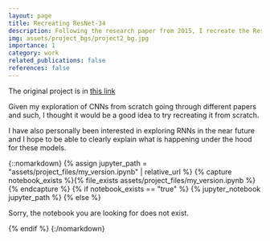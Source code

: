 ```yaml
---
layout: page
title: Recreating ResNet-34
description: Following the research paper from 2015, I recreate the ResNet-34 model from scratch using PyTorch 
img: assets/project_bgs/project2_bg.jpg
importance: 1
category: work
related_publications: false
references: false
---
```


The original project is in [this link](https://github.com/ashishmathew0297/ResNet34)

Given my exploration of CNNs from scratch going through different papers and such, I thought it would be a good idea to try recreating it from scratch.

I have also personally been interested in exploring RNNs in the near future and I hope to be able to clearly explain what is happening under the hood for these models.

{::nomarkdown}
{% assign jupyter_path = "assets/project_files/my_version.ipynb" | relative_url %}
{% capture notebook_exists %}{% file_exists assets/project_files/my_version.ipynb %}{% endcapture %}
{% if notebook_exists == "true" %}
{% jupyter_notebook jupyter_path %}
{% else %}

<p>Sorry, the notebook you are looking for does not exist.</p>
{% endif %}
{:/nomarkdown}
